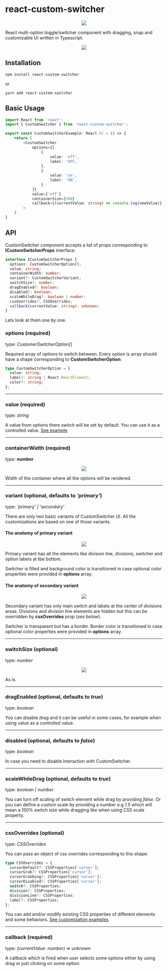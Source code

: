 # react-custom-switcher

<p align="center">
    <img src="https://github.com/innrvoice/files/blob/main/react-custom-switcher/demo.gif?raw=true"
</p>

React multi-option toggle/switcher component with dragging, snap and customizable UI written in Typescript.

<p align="center">
    <img src="https://github.com/innrvoice/files/blob/main/react-custom-switcher/custom-switcher.png?raw=true"
</p>


## Installation

```
npm install react-custom-switcher
```
or
```
yarn add react-custom-switcher
```

## Basic Usage

```typescript
import React from 'react';
import { CustomSwitcher } from 'react-custom-switcher';

export const CustomSwitcherExample: React.FC = () => {
    return (
        <CustomSwitcher
            options={[
                {
                    value: 'off',
                    label: 'OFF,
                },
                {
                    value: 'on',
                    label: 'ON',
                }
            ]}
            value={'off'}
            containerSize={300}
            callback={(currentValue: string) => console.log(newValue)}
        >
    )
}
```

## API

CustomSwitcher component accepts a list of props corresponding to **ICustomSwitcherProps** interface:

```typescript
interface ICustomSwitcherProps {
  options: CustomSwitcherOption[];
  value: string;
  containerWidth: number;
  variant?: CustomSwitcherVariant;
  switchSize?: number;
  dragEnabled?: boolean;
  disabled?: boolean;
  scaleWhileDrag?: boolean | number;
  cssOverrides?: CSSOverrides;
  callback(currentValue: string): unknown;
}
```

Lets look at them one by one.

### options (required)
type: *CustomerSwitcherOption[]*

Required array of options to switch between. Every option is array should have a shape corresponding to **CustomSwitcherOption**:

```typescript
type CustomSwitcherOption = {
  value: string;
  label?: string | React.ReactElement;
  color?: string;
};
```

<hr>

### value (required)
type: *string*

A value from options there switch will be set by default. You can use it as a controlled value.  [See example](https://codesandbox.io/)

<hr>

### containerWidth (required)
*type:* **number**

<p align="center">
    <img src="https://github.com/innrvoice/files/blob/main/react-custom-switcher/container-width.png?raw=true"
</p>


Width of the container where all the options will be rendered.

<hr>

### variant (optional, defaults to *'primary'*)
type: *'primary' | 'secondary'*


There are only two basic variants of CustomSwitcher UI. All the customizations are based on one of those variants.

#### The anatomy of primary variant

<p align="center">
    <img src="https://github.com/innrvoice/files/blob/main/react-custom-switcher/variant-primary.png?raw=true"
</p>

Primary variant has all the elements like division line, divisions, switcher and option labels at tbe bottom. 

Switcher is filled and background color is transitioned in case optional color properties were provided in **options** array.

#### The anatomy of secondary variant

<p align="center">
    <img src="https://github.com/innrvoice/files/blob/main/react-custom-switcher/variant-secondary.png?raw=true"
</p>


Secondary variant has only main switch and labels at the center of divisions areas. Divisions and division line elements are hidden but this can be overridden by **cssOverrides** prop (*see below*).

Switcher is transparent but has a border. Border color is transitioned in case optional color properties were provided in **options** array.

<hr>

### switchSize (optional)
type: *number*

<p align="center">
    <img src="https://github.com/innrvoice/files/blob/main/react-custom-switcher/switch-size.png?raw=true"
</p>

As is.

<hr>

### dragEnabled (optional, defaults to *true*)
type: *boolean*

You can disable drag and it can be useful in some cases, for example when using value as a controlled value.

<hr>

### disabled (optional, defaults to *false*)
type: *boolean*

In case you need to disable interaction with CustomSwitcher.

<hr>

### scaleWhileDrag (optional, defaults to *true*)
type: *boolean | number*

You can turn off scaling of switch element while drag by providing *false*. Or you can define a custom scale by providing a number e.g *1.5* which will mean a 150% switch size while dragging like when using CSS scale property.

<hr>

### cssOverrides (optional)
type: *CSSOverrides*

You can pass an object of css overrides corresponding to this shape:

```typescript
type CSSOverrides = {
  cursorDefault?: CSSProperties['cursor'];
  cursorGrab?: CSSProperties['cursor'];
  cursorGrabbing?: CSSProperties['cursor'];
  cursorDisabled?: CSSProperties['cursor'];
  switch?: CSSProperties;
  division?: CSSProperties;
  divisionLine?: CSSProperties;
  label?: CSSProperties;
};
```

You can add and/or modify existing CSS properties of different elements and some behaviors. [See customization examples](https://codesandbox.io/)

<hr>

### callback (required)
type: *(currentValue: number) => unknown*

A callback which is fired when user selects some options either by using drag or just clicking on some option. 
